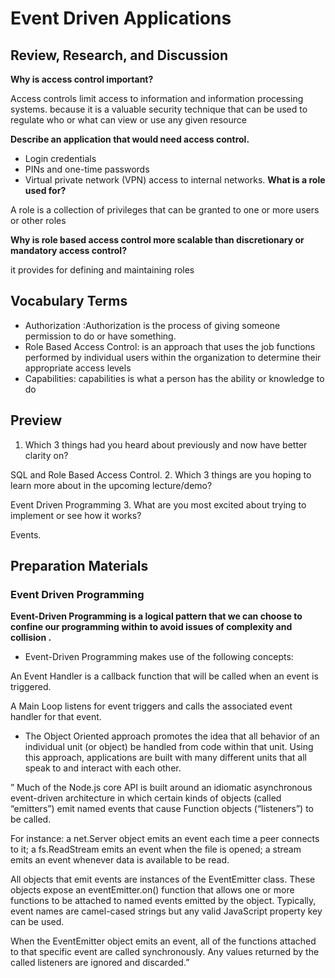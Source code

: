 # Event Driven Applications

## Review, Research, and Discussion
**Why is access control important?**

Access controls limit access to information and information processing systems. because it is a valuable security technique that can be used to regulate who or what can view or use any given resource

**Describe an application that would need access control.**

* Login credentials
* PINs and one-time passwords
* Virtual private network (VPN) access to internal networks.
**What is a role used for?**

A role is a collection of privileges that can be granted to one or more users or other roles

**Why is role based access control more scalable than discretionary or mandatory access control?**

it provides for defining and maintaining roles

## Vocabulary Terms
* Authorization :Authorization is the process of giving someone permission to do or have something.
* Role Based Access Control: is an approach that uses the job functions performed by individual users within the organization to determine their appropriate access levels
* Capabilities: capabilities is what a person has the ability or knowledge to do

 ## Preview
1. Which 3 things had you heard about previously and now have better clarity on?

SQL and Role Based Access Control.
2. Which 3 things are you hoping to learn more about in the upcoming lecture/demo?

 Event Driven Programming
3. What are you most excited about trying to implement or see how it works? 

Events.

## Preparation Materials

### Event Driven Programming

**Event-Driven Programming is a logical pattern that we can choose to confine our programming within to avoid issues of complexity and collision .**

* Event-Driven Programming makes use of the following concepts:
 	 
An Event Handler is a callback function that will be called when an event is triggered.	

A Main Loop listens for event triggers and calls the associated event handler for that event.

* The Object Oriented approach promotes the idea that all behavior of an individual unit (or object) be handled from code within that unit. Using this approach, applications are built with many different units that all speak to and interact with each other.

” Much of the Node.js core API is built around an idiomatic asynchronous event-driven architecture in which certain kinds of objects (called “emitters”) emit named events that cause Function objects (“listeners”) to be called.

For instance: a net.Server object emits an event each time a peer connects to it; a fs.ReadStream emits an event when the file is opened; a stream emits an event whenever data is available to be read.

All objects that emit events are instances of the EventEmitter class. These objects expose an eventEmitter.on() function that allows one or more functions to be attached to named events emitted by the object. Typically, event names are camel-cased strings but any valid JavaScript property key can be used.

When the EventEmitter object emits an event, all of the functions attached to that specific event are called synchronously. Any values returned by the called listeners are ignored and discarded.”